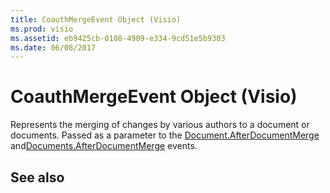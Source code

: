 ```yaml
---
title: CoauthMergeEvent Object (Visio)
ms.prod: visio
ms.assetid: eb9425cb-0108-4909-e334-9cd51e5b9303
ms.date: 06/08/2017
---
```



# CoauthMergeEvent Object (Visio)

Represents the merging of changes by various authors to a document or documents. Passed as a parameter to the [Document.AfterDocumentMerge](document-afterdocumentmerge-event-visio.md) and[Documents.AfterDocumentMerge](documents-afterdocumentmerge-event-visio.md) events.


## See also




